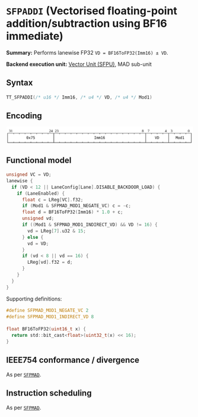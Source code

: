 # `SFPADDI` (Vectorised floating-point addition/subtraction using BF16 immediate)

**Summary:** Performs lanewise FP32 `VD = BF16ToFP32(Imm16) ± VD`.

**Backend execution unit:** [Vector Unit (SFPU)](VectorUnit.md), MAD sub-unit

## Syntax

```c
TT_SFPADDI(/* u16 */ Imm16, /* u4 */ VD, /* u4 */ Mod1)
```

## Encoding

![](../../../Diagrams/Out/Bits32_SFPADDI.svg)

## Functional model

```c
unsigned VC = VD;
lanewise {
  if (VD < 12 || LaneConfig[Lane].DISABLE_BACKDOOR_LOAD) {
    if (LaneEnabled) {
      float c = LReg[VC].f32;
      if (Mod1 & SFPMAD_MOD1_NEGATE_VC) c = -c;
      float d = BF16ToFP32(Imm16) * 1.0 + c;
      unsigned vd;
      if ((Mod1 & SFPMAD_MOD1_INDIRECT_VD) && VD != 16) {
        vd = LReg[7].u32 & 15;
      } else {
        vd = VD;
      }
      if (vd < 8 || vd == 16) {
        LReg[vd].f32 = d;
      }
    }
  }
}
```

Supporting definitions:

```c
#define SFPMAD_MOD1_NEGATE_VC 2
#define SFPMAD_MOD1_INDIRECT_VD 8

float BF16ToFP32(uint16_t x) {
  return std::bit_cast<float>(uint32_t(x) << 16);
}
```

## IEEE754 conformance / divergence

As per [`SFPMAD`](SFPMAD.md#ieee754-conformance--divergence).

## Instruction scheduling

As per [`SFPMAD`](SFPMAD.md#instruction-scheduling).
